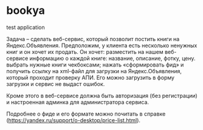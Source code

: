 # bookya
test application

Задача – сделать веб-сервис, который позволит постить книги на Яндекс.Объявления. Предположим, у клиента есть несколько ненужных книг и он хочет их продать. Он хочет:
разместить на нашем веб-сервисе информацию о каждой книге: название, описание, фотку, цену.
выбрать нужные книги чекбоксами;
нажать «сформировать фид» и получить ссылку на xml-файл для загрузки на Яндекс.Объявления, который проходит проверку АПИ. Его можно загрузить в форму загрузки и сервис не выдаст ошибок.

Кроме этого в веб-сервисе должна быть авторизация (без регистрации) и настроенная админка для администратора сервиса.

Подробнее о фиде и его формате можно почитать в справке (https://yandex.ru/support/o-desktop/price-list.html).


